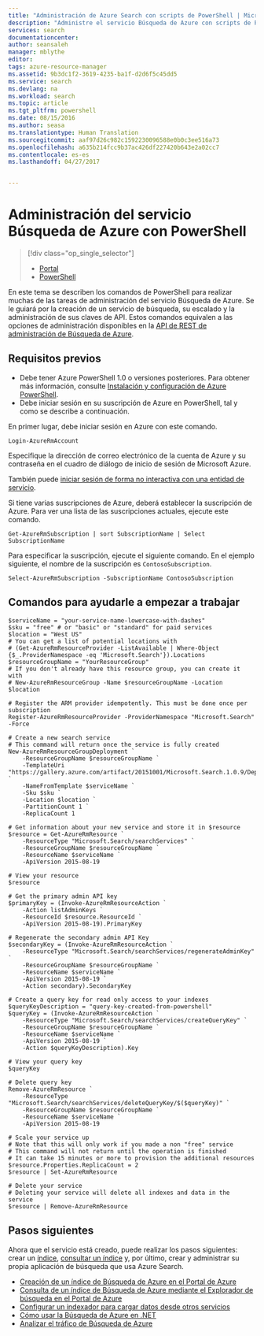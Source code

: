 ```yaml
---
title: "Administración de Azure Search con scripts de PowerShell | Microsoft Docs"
description: "Administre el servicio Búsqueda de Azure con scripts de PowerShell. Creación o actualización del servicio Búsqueda de Azure y administración de las claves de administración de Búsqueda de Azure"
services: search
documentationcenter: 
author: seansaleh
manager: mblythe
editor: 
tags: azure-resource-manager
ms.assetid: 9b3dc1f2-3619-4235-ba1f-d2d6f5c45dd5
ms.service: search
ms.devlang: na
ms.workload: search
ms.topic: article
ms.tgt_pltfrm: powershell
ms.date: 08/15/2016
ms.author: seasa
ms.translationtype: Human Translation
ms.sourcegitcommit: aaf97d26c982c1592230096588e0b0c3ee516a73
ms.openlocfilehash: a635b214fcc9b37ac426df227420b643e2a02cc7
ms.contentlocale: es-es
ms.lasthandoff: 04/27/2017


---
```

# <a name="manage-your-azure-search-service-with-powershell"></a>Administración del servicio Búsqueda de Azure con PowerShell
> [!div class="op_single_selector"]
> * [Portal](search-manage.md)
> * [PowerShell](search-manage-powershell.md)
> 
> 

En este tema se describen los comandos de PowerShell para realizar muchas de las tareas de administración del servicio Búsqueda de Azure. Se le guiará por la creación de un servicio de búsqueda, su escalado y la administración de sus claves de API.
Estos comandos equivalen a las opciones de administración disponibles en la [API de REST de administración de Búsqueda de Azure](http://msdn.microsoft.com/library/dn832684.aspx).

## <a name="prerequisites"></a>Requisitos previos
* Debe tener Azure PowerShell 1.0 o versiones posteriores. Para obtener más información, consulte [Instalación y configuración de Azure PowerShell](/powershell/azure/overview).
* Debe iniciar sesión en su suscripción de Azure en PowerShell, tal y como se describe a continuación.

En primer lugar, debe iniciar sesión en Azure con este comando.

    Login-AzureRmAccount

Especifique la dirección de correo electrónico de la cuenta de Azure y su contraseña en el cuadro de diálogo de inicio de sesión de Microsoft Azure.

También puede [iniciar sesión de forma no interactiva con una entidad de servicio](../azure-resource-manager/resource-group-authenticate-service-principal.md).

Si tiene varias suscripciones de Azure, deberá establecer la suscripción de Azure. Para ver una lista de las suscripciones actuales, ejecute este comando.

    Get-AzureRmSubscription | sort SubscriptionName | Select SubscriptionName

Para especificar la suscripción, ejecute el siguiente comando. En el ejemplo siguiente, el nombre de la suscripción es `ContosoSubscription`.

    Select-AzureRmSubscription -SubscriptionName ContosoSubscription

## <a name="commands-to-help-you-get-started"></a>Comandos para ayudarle a empezar a trabajar
    $serviceName = "your-service-name-lowercase-with-dashes"
    $sku = "free" # or "basic" or "standard" for paid services
    $location = "West US"
    # You can get a list of potential locations with
    # (Get-AzureRmResourceProvider -ListAvailable | Where-Object {$_.ProviderNamespace -eq 'Microsoft.Search'}).Locations
    $resourceGroupName = "YourResourceGroup" 
    # If you don't already have this resource group, you can create it with 
    # New-AzureRmResourceGroup -Name $resourceGroupName -Location $location

    # Register the ARM provider idempotently. This must be done once per subscription
    Register-AzureRmResourceProvider -ProviderNamespace "Microsoft.Search" -Force

    # Create a new search service
    # This command will return once the service is fully created
    New-AzureRmResourceGroupDeployment `
        -ResourceGroupName $resourceGroupName `
        -TemplateUri "https://gallery.azure.com/artifact/20151001/Microsoft.Search.1.0.9/DeploymentTemplates/searchServiceDefaultTemplate.json" `
        -NameFromTemplate $serviceName `
        -Sku $sku `
        -Location $location `
        -PartitionCount 1 `
        -ReplicaCount 1

    # Get information about your new service and store it in $resource
    $resource = Get-AzureRmResource `
        -ResourceType "Microsoft.Search/searchServices" `
        -ResourceGroupName $resourceGroupName `
        -ResourceName $serviceName `
        -ApiVersion 2015-08-19

    # View your resource
    $resource

    # Get the primary admin API key
    $primaryKey = (Invoke-AzureRmResourceAction `
        -Action listAdminKeys `
        -ResourceId $resource.ResourceId `
        -ApiVersion 2015-08-19).PrimaryKey

    # Regenerate the secondary admin API Key
    $secondaryKey = (Invoke-AzureRmResourceAction `
        -ResourceType "Microsoft.Search/searchServices/regenerateAdminKey" `
        -ResourceGroupName $resourceGroupName `
        -ResourceName $serviceName `
        -ApiVersion 2015-08-19 `
        -Action secondary).SecondaryKey

    # Create a query key for read only access to your indexes
    $queryKeyDescription = "query-key-created-from-powershell"
    $queryKey = (Invoke-AzureRmResourceAction `
        -ResourceType "Microsoft.Search/searchServices/createQueryKey" `
        -ResourceGroupName $resourceGroupName `
        -ResourceName $serviceName `
        -ApiVersion 2015-08-19 `
        -Action $queryKeyDescription).Key

    # View your query key
    $queryKey

    # Delete query key
    Remove-AzureRmResource `
        -ResourceType "Microsoft.Search/searchServices/deleteQueryKey/$($queryKey)" `
        -ResourceGroupName $resourceGroupName `
        -ResourceName $serviceName `
        -ApiVersion 2015-08-19

    # Scale your service up
    # Note that this will only work if you made a non "free" service
    # This command will not return until the operation is finished
    # It can take 15 minutes or more to provision the additional resources
    $resource.Properties.ReplicaCount = 2
    $resource | Set-AzureRmResource

    # Delete your service
    # Deleting your service will delete all indexes and data in the service
    $resource | Remove-AzureRmResource

## <a name="next-steps"></a>Pasos siguientes
Ahora que el servicio está creado, puede realizar los pasos siguientes: crear un [índice](search-what-is-an-index.md), [consultar un índice](search-query-overview.md) y, por último, crear y administrar su propia aplicación de búsqueda que usa Azure Search.

* [Creación de un índice de Búsqueda de Azure en el Portal de Azure](search-create-index-portal.md)
* [Consulta de un índice de Búsqueda de Azure mediante el Explorador de búsqueda en el Portal de Azure](search-explorer.md)
* [Configurar un indexador para cargar datos desde otros servicios](search-indexer-overview.md)
* [Cómo usar la Búsqueda de Azure en .NET](search-howto-dotnet-sdk.md)
* [Analizar el tráfico de Búsqueda de Azure](search-traffic-analytics.md)


